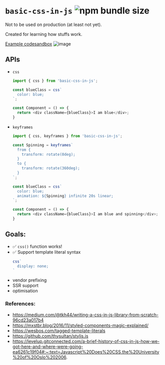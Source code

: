 # `basic-css-in-js` ![npm bundle size](https://img.shields.io/bundlephobia/minzip/basic-css-in-js?style=for-the-badge)

Not to be used on production (at least not yet). 

Created for learning how stuffs work.

[Example codesandbox](https://codesandbox.io/s/heuristic-wescoff-x8wpi?file=/src/App.js)
![image](https://user-images.githubusercontent.com/7252454/94264250-92058500-ff60-11ea-9672-6d44c01e6464.png)

## APIs
- `css`
    ```js
    import { css } from 'basic-css-in-js';

    const blueClass = css`
      color: blue;
    `;

    const Component = () => {
      return <div className={blueClass}>I am blue</div>;
    }
    ```

- `keyframes`
    ```js
    import { css, keyframes } from 'basic-css-in-js';

    const Spinning = keyframes`
      from {
        transform: rotate(0deg);
      }
      to {
        transform: rotate(360deg);
      }
    `;

    const blueClass = css`
      color: blue;
      animation: ${Spinning} infinite 20s linear;
    `;

    const Component = () => {
      return <div className={blueClass}>I am blue and spinning</div>;
    }
    ```

## Goals:
- ✅ `css()` function works!
- ✅ Support template literal syntax 
  ```js
  css`
    display: none;
  `
  ```
- vendor prefixing
- SSR support
- optimisation

### References:
- https://medium.com/@tkh44/writing-a-css-in-js-library-from-scratch-96cd23a017b4
- https://mxstbr.blog/2016/11/styled-components-magic-explained/
- https://wesbos.com/tagged-template-literals
- https://github.com/thysultan/stylis.js
- https://levelup.gitconnected.com/a-brief-history-of-css-in-js-how-we-got-here-and-where-were-going-ea6261c19f04#:~:text=Javascript%20Does%20CSS,the%20University%20of%20Oslo%202006.
